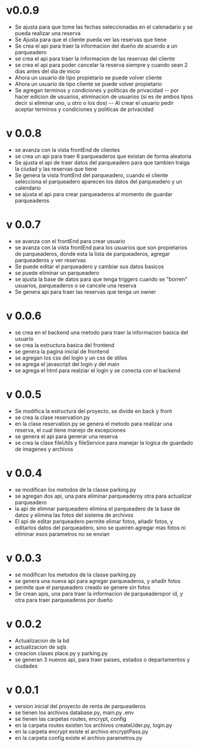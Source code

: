 # v0.0.9
* Se ajusta para que tome las fechas seleccionadas en el calenadario y se pueda realizar una reserva
* Se Ajusta para que el cliente pueda ver las reservas que tiene
* Se crea el api para traer la informacion del dueño de acuerdo a un parqueadero
* se crea el api para traer la informacion de las reservas del cliente
* se crea el api para poder cancelar la reserva siempre y cuando sean 2 dias antes del dia de inicio
* Ahora un usuario de tipo propietario se puede volver cliente
* Ahora un usuario de tipo cliente se puede volver propietario
* Se agregan terminos y condiciones y politicas de privacidad
-- por hacer edicion de usuarios, eliminacion de usuarios (si es de ambos tipos decir si eliminar uno, u otro o los dos)
-- Al crear el usuario pedir aceptar terminos y condiciones y politicas de privacidad

# v 0.0.8
* se avanza con la vista frontEnd de clientes
* se crea un api para traer 6 parqueaderos que existan de forma aleatoria
* Se ajusta el api de traer datos del parqueadero para que tambien traiga la ciudad y las reservas que tiene
* Se genera la vista frontEnd del parqueadero, cuando el cliente selecciona el parqueadero aparecen los datos del parqueadero y un calendario
* se ajusta el api para crear parqueaderos al momento de guardar parqueaderos

# v 0.0.7
* se avanza con el frontEnd para crear usuario
* se avanza con la vista frontEnd para los usuarios que son propietarios de parqueaderos, donde esta la lista de parqueaderos, agregar parqueaderos y ver reservas
* Se puede editar el parqueadero y cambiar sus datos basicos
* se puede eliminar un parqueadero
* se ajusta la base de datos para que tenga triggers cuando se "borren" usuarios, parqueaderos o se cancele una reserva
* Se genera api para traer las reservas que tenga un owner

# v 0.0.6
* se crea en el backend una metodo para traer la informacion basica del usuario
* se crea la estructura basica del frontend
* se genera la pagina inicial de frontend
* se agregan los css del login y un css de stilos
* se agrega el javascript del login y del main
* se agrega el html para realziar el login y se conecta con el backend

# v 0.0.5
* Se modifica la estructura del proyecto, se divide en back y front
* se crea la clase reservation.py
* en la clase reservation.py se genera el metodo para realizar una reserva, el cual tiene  manejo de excepciones
* se genera el api para generar una reserva
* se crea la clase fileUtils y fileService para manejar la logica de guardado de imagenes y archivos

# v 0.0.4
* se modifican los metodos de la classe parking.py
* se agregan dos api, una para eliminar parqueaderoy otra para actualizar parqueadero
* la api de elimnar parqueadero elimina el parqueadero de la base de datos y elimina las fotos del sistema de archivos
* El api de editar parqueadero permite elimar fotos, añadir fotos, y editarlos datos del parqueadero, sino se queiren agregar mas fotos ni eliminar esos parametros no se envian

# v 0.0.3
* se modifican los metodos de la classe parking.py
* se genera una nueva api para agregar parqueaderos, y añadir fotos
* permite que el parqueadero creado se genere sin fotos
* Se crean apis, una para traer la informacion de parqueaderopor id, y otra para traer parqueaderos por dueño

# v 0.0.2
* Actualizacion de la bd
* actualizacion de sqls
* creacion clases place.py y parking.py
* se generan 3 nuevos api, para traer paises, estados o departamentos y ciudades

# v 0.0.1
* version inicial del proyecto de renta de parqueaderos
* se tienen los archivos database.py, main.py .env
* se tienen las carpetas routes, encrypt, config
* en la carpeta routes existen los archivos createUder.py, login.py
* en la carpeta encrypt existe el archivo encryptPass.py
* en la carpeta config existe el archivo parametros.py
